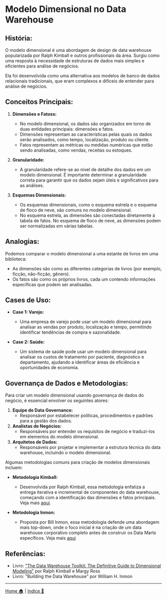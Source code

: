 # Modelo Dimensional no Data Warehouse

## História:
O modelo dimensional é uma abordagem de design de data warehouse popularizada por Ralph Kimball e outros profissionais da área. Surgiu como uma resposta à necessidade de estruturas de dados mais simples e eficientes para análise de negócios. 

Ela foi desenvolvida como uma alternativa aos modelos de banco de dados relacionais tradicionais, que eram complexos e difíceis de entender para análise de negócios.

## Conceitos Principais:
1. **Dimensões e Fatoss:**
   - No modelo dimensional, os dados são organizados em torno de duas entidades principais: dimensões e fatos.
   - Dimensões representam as características pelas quais os dados serão analisados, como tempo, localização, produto ou cliente.
   - Fatos representam as métricas ou medidas numéricas que estão sendo analisadas, como vendas, receitas ou estoques.

2. **Granularidade:**
   - A granularidade refere-se ao nível de detalhe dos dados em um modelo dimensional. É importante determinar a granularidade correta para garantir que os dados sejam úteis e significativos para as análises.

3. **Esquemas Dimensionais:**
   - Os esquemas dimensionais, como o esquema estrela e o esquema de floco de neve, são comuns no modelo dimensional.
   - No esquema estrela, as dimensões são conectadas diretamente à tabela de fatos. No esquema de floco de neve, as dimensões podem ser normalizadas em várias tabelas.

## Analogias:
Podemos comparar o modelo dimensional a uma estante de livros em uma biblioteca:
- As dimensões são como as diferentes categorias de livros (por exemplo, ficção, não-ficção, gênero).
- Os fatos são como os próprios livros, cada um contendo informações específicas que podem ser analisadas.

## Cases de Uso:
- **Case 1: Varejo:**
  - Uma empresa de varejo pode usar um modelo dimensional para analisar as vendas por produto, localização e tempo, permitindo identificar tendências de compra e sazonalidade.

- **Case 2: Saúde:**
  - Um sistema de saúde pode usar um modelo dimensional para analisar os custos de tratamento por paciente, diagnóstico e departamento, ajudando a identificar áreas de eficiência e oportunidades de economia.

## Governança de Dados e Metodologias:
Para criar um modelo dimensional usando governança de dados do negócio, é essencial envolver os seguintes atores:

1. **Equipe de Data Governance:**
   - Responsável por estabelecer políticas, procedimentos e padrões para a gestão dos dados.
2. **Analistas de Negócios:**
   - Responsáveis por entender os requisitos de negócio e traduzi-los em elementos do modelo dimensional.
3. **Arquitetos de Dados:**
   - Responsáveis por projetar e implementar a estrutura técnica do data warehouse, incluindo o modelo dimensional.

Algumas metodologias comuns para criação de modelos dimensionais incluem:

- **Metodologia Kimball:**
  - Desenvolvida por Ralph Kimball, essa metodologia enfatiza a entrega iterativa e incremental de componentes do data warehouse, começando com a identificação das dimensões e fatos principais. Veja mais [aqui](./ralph_kimball_de_baixo_para_cima.md).

- **Metodologia Inmon:**
  - Proposta por Bill Inmon, essa metodologia defende uma abordagem mais top-down, onde o foco inicial é na criação de um data warehouse corporativo completo antes de construir os Data Marts específicos. Veja mais [aqui](./bill_inmon_top_down.md)



## Referências:
- Livro: ["The Data Warehouse Toolkit: The Definitive Guide to Dimensional Modeling"](./doc/The_Data_Warehouse_Toolkit.pdf) por Ralph Kimball e Margy Ross
- Livro: "Building the Data Warehouse" por William H. Inmon


-----

[Home 🏠](../README.md) | [Indice 📇](README.md)